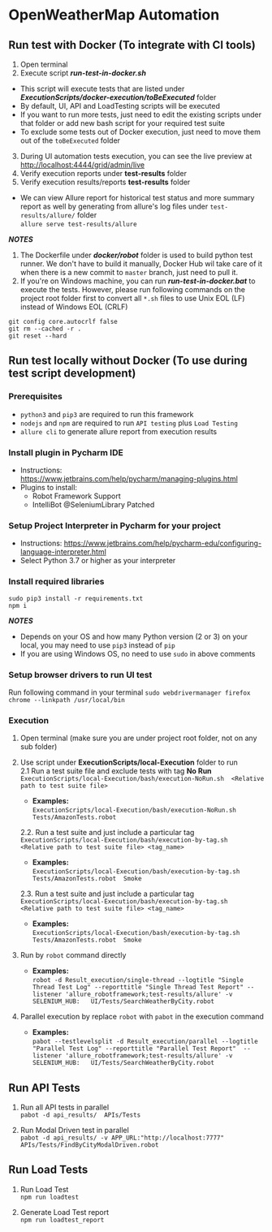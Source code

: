 # OpenWeatherMap Automation

## Run test with Docker (To integrate with CI tools)
1. Open terminal
2. Execute script __*run-test-in-docker.sh*__
- This script will execute tests that are listed under __*ExecutionScripts/docker-execution/toBeExecuted*__ folder  
- By default, UI, API and LoadTesting scripts will be executed  
- If you want to run more tests, just need to edit the existing scripts under that folder or add new bash script for your required test suite
- To exclude some tests out of Docker execution, just need to move them out of the `toBeExecuted` folder
3. During UI automation tests execution, you can see the live preview at <http://localhost:4444/grid/admin/live>
4. Verify execution reports under **test-results** folder
5. Verify execution results/reports **test-results** folder
- We can view Allure report for historical test status and more summary report as well by generating from allure's log files under `test-results/allure/` folder  
`allure serve test-results/allure`  

*__NOTES__*  
1. The Dockerfile under __*docker/robot*__ folder is used to build python test runner. We don't have to build it manually, Docker Hub wil take care of it when there is a new commit to `master` branch, just need to pull it.  
2. If you're on Windows machine, you can run __*run-test-in-docker.bat*__ to execute the tests. However, please run following commands on the project root folder first to convert all `*.sh` files to use Unix EOL (LF) instead of Windows EOL (CRLF)  
```
git config core.autocrlf false
git rm --cached -r . 
git reset --hard
```
## Run test locally without Docker (To use during test script development)
### Prerequisites
- `python3` and `pip3` are required to run this framework 
- `nodejs` and `npm` are required to run `API testing` plus `Load Testing`
- `allure cli` to generate allure report from execution results


### Install plugin in Pycharm IDE
- Instructions:  
https://www.jetbrains.com/help/pycharm/managing-plugins.html  
- Plugins to install:
  - Robot Framework Support
  - IntelliBot @SeleniumLibrary Patched

### Setup Project Interpreter in Pycharm for your project
- Instructions: 
https://www.jetbrains.com/help/pycharm-edu/configuring-language-interpreter.html
- Select Python 3.7 or higher as your interpreter

### Install required libraries 
```
sudo pip3 install -r requirements.txt
npm i
``` 

*__NOTES__*  
- Depends on your OS and how many Python version (2 or 3) on your local, you may need to use `pip3` instead of `pip`
- If you are using Windows OS, no need to use `sudo` in above comments

### Setup browser drivers to run UI test  
Run following command in your terminal 
`sudo webdrivermanager firefox chrome --linkpath /usr/local/bin`

### Execution
1. Open terminal (make sure you are under project root folder, not on any sub folder)  
2. Use script under __ExecutionScripts/local-Execution__ folder to run  
    2.1 Run a test suite file and exclude tests with tag __No Run__   
`ExecutionScripts/local-Execution/bash/execution-NoRun.sh  <Relative path to test suite file>`  
    - **Examples:**  
`ExecutionScripts/local-Execution/bash/execution-NoRun.sh  Tests/AmazonTests.robot`  

   2.2. Run a test suite and just include a particular tag  
`ExecutionScripts/local-Execution/bash/execution-by-tag.sh  <Relative path to test suite file> <tag_name> `  
    - **Examples:**     
`ExecutionScripts/local-Execution/bash/execution-by-tag.sh  Tests/AmazonTests.robot  Smoke`    
  
    2.3. Run a test suite and just include a particular tag    
`ExecutionScripts/local-Execution/bash/execution-by-tag.sh  <Relative path to test suite file> <tag_name> `  
    - **Examples:**     
`ExecutionScripts/local-Execution/bash/execution-by-tag.sh  Tests/AmazonTests.robot  Smoke`

3. Run by `robot` command directly
    - **Examples:**   
`robot -d Result_execution/single-thread --logtitle "Single Thread Test Log" --reporttitle "Single Thread Test Report" --listener 'allure_robotframework;test-results/allure' -v SELENIUM_HUB:   UI/Tests/SearchWeatherByCity.robot`

4. Parallel execution by replace `robot` with `pabot` in the execution command
    - **Examples:**  
`pabot --testlevelsplit -d Result_execution/parallel --logtitle "Parallel Test Log" --reporttitle "Parallel Test Report"  --listener 'allure_robotframework;test-results/allure' -v SELENIUM_HUB:   UI/Tests/SearchWeatherByCity.robot`  

## Run API Tests
1. Run all API tests in parallel   
`pabot -d api_results/  APIs/Tests`

2. Run Modal Driven test in parallel  
`pabot -d api_results/ -v APP_URL:"http://localhost:7777" APIs/Tests/FindByCityModalDriven.robot`

## Run Load Tests
1. Run Load Test  
`npm run loadtest`

2. Generate Load Test report  
`npm run loadtest_report`